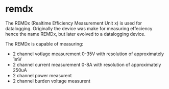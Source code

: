 # remdx
The REMDx (Realtime Efficiency Measurement Unit x) is used for datalogging.
Originally the device was make for measuring effeciency hence the name REMDx, but later evolved to a datalogging device.

The REMDx is capable of measuring:
- 2 channel votlage measurement 0-35V with resolution of approximately 1mV
- 2 channel current measurement 0-8A  with resolution of approximately 250uA
- 2 channel power measurent
- 2 channel burden voltage measurent


